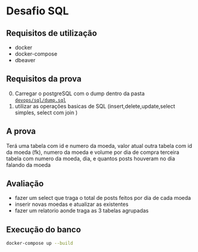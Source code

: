 # Desafio SQL

## Requisitos de utilização

- docker
- docker-compose
- dbeaver

## Requisitos da prova

0. Carregar o postgreSQL com o dump dentro da pasta [`devops/sql/dump.sql`](./devops/sql/dump.sql)
1. utilizar as operações basicas de SQL (insert,delete,update,select simples, select com join )

## A prova

Terá uma tabela com id e numero da moeda, valor atual
outra tabela com id da moeda (fk), numero da moeda e volume por dia de compra
terceira tabela com numero da moeda, dia, e quantos posts houveram no dia falando da moeda

## Avaliação

- fazer um select que traga o total de posts feitos por dia de cada moeda
- inserir novas moedas e atualizar as existentes
- fazer um relatorio aonde traga as 3 tabelas agrupadas

## Execução do banco

```bash
docker-compose up --build
```
